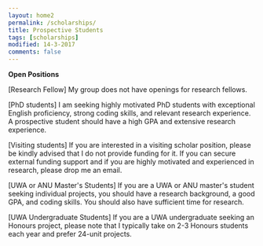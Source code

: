 ```yaml
---
layout: home2
permalink: /scholarships/
title: Prospective Students
tags: [scholarships]
modified: 14-3-2017
comments: false
---
```



**Open Positions**

[Research Fellow] My group does not have openings for research fellows.

[PhD students] I am seeking highly motivated PhD students with exceptional English proficiency, strong coding skills, and relevant research experience. A prospective student should have a high GPA and extensive research experience.

[Visiting students] If you are interested in a visiting scholar position, please be kindly advised that I do not provide funding for it. If you can secure external funding support and if you are highly motivated and experienced in research, please drop me an email.

[UWA or ANU Master's Students] If you are a UWA or ANU master's student seeking individual projects, you should have a research background, a good GPA, and coding skills. You should also have sufficient time for research.

[UWA Undergraduate Students] If you are a UWA undergraduate seeking an Honours project, please note that I typically take on 2-3 Honours students each year and prefer 24-unit projects. 
